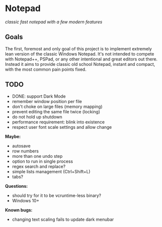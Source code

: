 # Notepad
*classic fast notepad with a few modern features*

## Goals

The first, foremost and only goal of this project is to implement extremely lean version of the classic Windows Notepad.
It's not intended to compete with Notepad++, PSPad, or any other intentional and great editors out there.
Instead it aims to provide classic old school Notepad, instant and compact, with the most common pain points fixed.

## TODO

* DONE: support Dark Mode
* remember window position per file
* don't choke on large files (memory mapping)
* prevent editing the same file twice (locking)
* do not hold up shutdown
* performance requirement: blink into existence
* respect user font scale settings and allow change

**Maybe:**

* autosave
* row numbers
* more than one undo step
* option to run in single process
* regex search and replace?
* simple lists management (Ctrl+Shift+L)
* tabs?

**Questions:**

* should try for it to be vcruntime-less binary?
* Windows 10+

**Known bugs:**

* changing text scaling fails to update dark menubar
